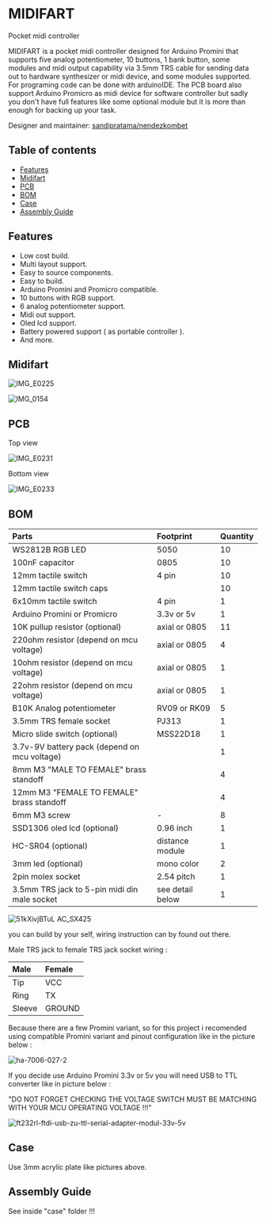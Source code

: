 # MIDIFART
Pocket midi controller

MIDIFART is a pocket midi controller designed for Arduino Promini that supports five analog potentiometer, 10 buttons, 1 bank button, some modules and midi output capability via 3.5mm TRS cable for sending data out to hardware synthesizer or midi device, and some modules supported. For programing code can be done with arduinoIDE. The PCB board also support Arduino Promicro as midi device for software controller but sadly you don't have full features like some optional module but it is more than enough for backing up your task. 

Designer and maintainer: [sandipratama/nendezkombet](https://github.com/nendezkombet) 


## Table of contents

- [Features](#features)
- [Midifart](#midifart)
- [PCB](#pcb)
- [BOM](#bom)
- [Case](#case)
- [Assembly Guide](#assembly-guide)


## Features

- Low cost build.
- Multi layout support.
- Easy to source components.
- Easy to build.
- Arduino Promini and Promicro compatible.
- 10 buttons with RGB support.
- 6 analog potentiometer support.
- Midi out support.
- Oled lcd support.
- Battery powered support ( as portable controller ).
- And more.


## Midifart




![IMG_E0225](https://user-images.githubusercontent.com/82454371/181727217-5c7a5eb6-eed3-4aac-b19c-c6cd6090f2f0.JPG)

![IMG_0154](https://user-images.githubusercontent.com/82454371/181727372-c23f0387-d0a2-4c00-81cf-646f6761c3d1.JPG)



## PCB


Top view

![IMG_E0231](https://user-images.githubusercontent.com/82454371/181727261-aae71024-72e2-41a2-b004-442f107a5531.JPG)

Bottom view

![IMG_E0233](https://user-images.githubusercontent.com/82454371/181727273-33d6a100-eff5-4c76-a92e-6eb743b40c56.JPG)


## BOM

|Parts|Footprint|Quantity|
|:---|:---|:---|
|WS2812B RGB LED |5050|10|
|100nF capacitor|0805|10|
|12mm tactile switch |4 pin|10|
|12mm tactile switch caps ||10|
|6x10mm tactile switch|4 pin|1|
|Arduino Promini or Promicro |3.3v or 5v|1|
|10K pullup resistor (optional)|axial or 0805|11|     
|220ohm resistor (depend on mcu voltage)|axial or 0805|4| 
|10ohm resistor (depend on mcu voltage)|axial or 0805|1|   
|22ohm resistor (depend on mcu voltage)|axial or 0805|1|   
|B10K Analog potentiometer | RV09 or RK09|5|
|3.5mm TRS female socket |PJ313|1|
|Micro slide switch (optional)|MSS22D18 |1|
|3.7v-9V battery pack (depend on mcu voltage)||1|
|8mm M3 "MALE TO FEMALE" brass standoff||4|
|12mm M3 "FEMALE TO FEMALE" brass standoff||4|
|6mm M3 screw|-|8|
|SSD1306 oled lcd (optional)|0.96 inch|1|   
|HC-SR04 (optional)|distance module |1|     
|3mm led (optional)|mono color|2|     
|2pin molex socket|2.54 pitch|1|
|3.5mm TRS jack to 5-pin midi din male socket|see detail below|1|


![51kXivjBTuL _AC_SX425_](https://user-images.githubusercontent.com/82454371/150636116-4ee8e17d-2fe3-4c75-84c9-792c8be12903.jpg)

you can build by your self, wiring instruction can by found out there.

Male TRS jack to female TRS jack socket wiring  :

|Male|Female|
|:---|:---|
|Tip | VCC |
|Ring | TX |
|Sleeve  | GROUND |


Because there are a few Promini variant, so for this project i recomended using compatible Promini variant and pinout configuration like in the picture below :

![ha-7006-027-2](https://user-images.githubusercontent.com/82454371/181730032-678429c9-06e7-40b8-9d09-194ea29de846.jpg)

If you decide use Arduino Promini 3.3v or 5v you will need USB to TTL converter like in picture below :

"DO NOT FORGET CHECKING THE VOLTAGE SWITCH MUST BE MATCHING WITH YOUR MCU OPERATING VOLTAGE !!!"

![ft232rl-ftdi-usb-zu-ttl-serial-adapter-modul-33v-5v](https://user-images.githubusercontent.com/82454371/181732610-d8e49c6d-bbf7-47dc-a0cb-466c89548d70.jpg)


## Case

Use 3mm acrylic plate like pictures above.

## Assembly Guide

See inside "case" folder !!!


